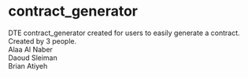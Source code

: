 # contract_generator
DTE contract_generator created for users to easily generate a contract.
<br/>Created by 3 people.
<br/>Alaa Al Naber
<br/>Daoud Sleiman
<br/>Brian Atiyeh
